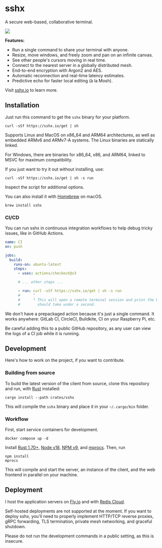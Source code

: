 # sshx

A secure web-based, collaborative terminal.

![](https://i.imgur.com/Q3qKAHW.png)

**Features:**

- Run a single command to share your terminal with anyone.
- Resize, move windows, and freely zoom and pan on an infinite canvas.
- See other people's cursors moving in real time.
- Connect to the nearest server in a globally distributed mesh.
- End-to-end encryption with Argon2 and AES.
- Automatic reconnection and real-time latency estimates.
- Predictive echo for faster local editing (à la Mosh).

Visit [sshx.io](https://sshx.io) to learn more.

## Installation

Just run this command to get the `sshx` binary for your platform.

```shell
curl -sSf https://sshx.io/get | sh
```

Supports Linux and MacOS on x86_64 and ARM64 architectures, as well as embedded
ARMv6 and ARMv7-A systems. The Linux binaries are statically linked.

For Windows, there are binaries for x86_64, x86, and ARM64, linked to MSVC for
maximum compatibility.

If you just want to try it out without installing, use:

```shell
curl -sSf https://sshx.io/get | sh -s run
```

Inspect the script for additional options.

You can also install it with [Homebrew](https://brew.sh/) on macOS.

```shell
brew install sshx
```

### CI/CD

You can run sshx in continuous integration workflows to help debug tricky
issues, like in GitHub Actions.

```yaml
name: CI
on: push

jobs:
  build:
    runs-on: ubuntu-latest
    steps:
      - uses: actions/checkout@v3

      # ... other steps ...

      - run: curl -sSf https://sshx.io/get | sh -s run
      #      ^
      #      └ This will open a remote terminal session and print the URL. It
      #        should take under a second.
```

We don't have a prepackaged action because it's just a single command. It works
anywhere: GitLab CI, CircleCI, Buildkite, CI on your Raspberry Pi, etc.

Be careful adding this to a public GitHub repository, as any user can view the
logs of a CI job while it is running.

## Development

Here's how to work on the project, if you want to contribute.

### Building from source

To build the latest version of the client from source, clone this repository and
run, with [Rust](https://rust-lang.com/) installed:

```shell
cargo install --path crates/sshx
```

This will compile the `sshx` binary and place it in your `~/.cargo/bin` folder.

### Workflow

First, start service containers for development.

```shell
docker compose up -d
```

Install [Rust 1.70+](https://www.rust-lang.org/),
[Node v18](https://nodejs.org/), [NPM v9](https://www.npmjs.com/), and
[mprocs](https://github.com/pvolok/mprocs). Then, run

```shell
npm install
mprocs
```

This will compile and start the server, an instance of the client, and the web
frontend in parallel on your machine.

## Deployment

I host the application servers on [Fly.io](https://fly.io/) and with
[Redis Cloud](https://redis.com/).

Self-hosted deployments are not supported at the moment. If you want to deploy
sshx, you'll need to properly implement HTTP/TCP reverse proxies, gRPC
forwarding, TLS termination, private mesh networking, and graceful shutdown.

Please do not run the development commands in a public setting, as this is
insecure.
